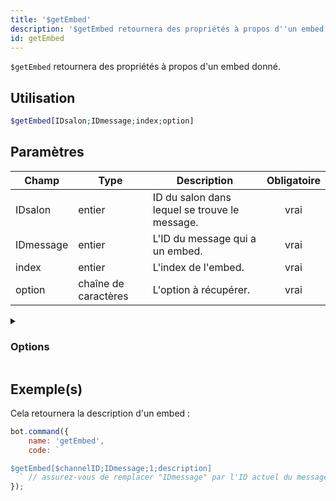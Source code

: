 ```yaml
---
title: '$getEmbed'
description: '$getEmbed retournera des propriétés à propos d''un embed donné.'
id: getEmbed
---
```


`$getEmbed` retournera des propriétés à propos d'un embed donné.

## Utilisation

```php
$getEmbed[IDsalon;IDmessage;index;option]
```

## Paramètres

| Champ     | Type                 | Description                                   | Obligatoire |
| --------- | -------------------- | --------------------------------------------- |:-----------:|
| IDsalon   | entier               | ID du salon dans lequel se trouve le message. |    vrai     |
| IDmessage | entier               | L'ID du message qui a un embed.               |    vrai     |
| index     | entier               | L'index de l'embed.                           |    vrai     |
| option    | chaîne de caractères | L'option à récupérer.                         |    vrai     |

<details>
  <summary><h3> Options </h3></summary>

| Type de texte                       | Libellé                             |
| ----------------------------------- | ----------------------------------- |
| title                               | Titre de l'embed.                   |
| description                         | Description de l'embed.             |
| URL                                 | L'URL dans le titre.                |
| color                               | Couleur de l'embed.                 |
| timestamp                           | Timestamp situé dans le footer.     |
| field<index\>.name / field1.name   | Titre du champ.                     |
| field<index\>.value / field1.value | Description du champ.               |
| thumbnail                           | Miniature (image en haut à droite). |
| image                               | Grande image en bas de l'embed.     |
| video                               | Vidéo/GIF.                          |
| author                              | Auteur, au-dessus du titre.         |
| footer                              | Pied de page.                       |
| files                               | Fichiers joints.                    |
| createdAt                           | Date de création de l'embed.        |
| hexColor                            | Couleur hexadécimale de l'embed.    |
| length                              | Longueur de l'embed.                |

</details>

## Exemple(s)

Cela retournera la description d'un embed :

```javascript
bot.command({
    name: 'getEmbed',
    code: `

$getEmbed[$channelID;IDmessage;1;description] 
  ` // assurez-vous de remplacer "IDmessage" par l'ID actuel du message 
});
```
